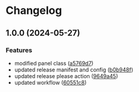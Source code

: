 # Changelog

## 1.0.0 (2024-05-27)


### Features

* modified panel class ([a5769d7](https://github.com/iabu94/ngx-simple-typewriter/commit/a5769d7ec5938de699eb70c06e8b714cfa6aeea1))
* updated release manifest and config ([b0b948f](https://github.com/iabu94/ngx-simple-typewriter/commit/b0b948ff3a1e7ddd8a8a11d67d13dcdbc3cdcecd))
* updated release please action ([9649a45](https://github.com/iabu94/ngx-simple-typewriter/commit/9649a452518e3e80803fccb162ffcdae512d99d6))
* updated workflow ([60551c8](https://github.com/iabu94/ngx-simple-typewriter/commit/60551c8dda30df07b4777534ea1f8fafec7ae089))
